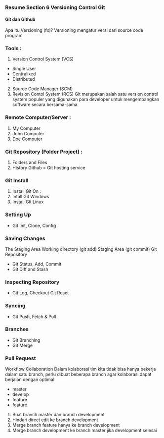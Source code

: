 ### Resume Section 6 Versioning Control Git

#### Git dan Github
Apa itu Versioning (fx)?
Versioning mengatur versi dari source code program
### Tools :
1. Version Control System (VCS)
- Single User 
- Centralixed
- Distributed
2. Source Code Manager (SCM)
3. Revision Contol System (RCS)
Git merupakan salah satu version control system populer yang digunakan para developer untuk mengembangkan software secara bersama-sama.
### Remote Computer/Server :
1. My Computer
2. John Computer
3. Doe Computer
### Git Repository (Folder Project) :
1. Folders and Files
2. History
Github = Git hosting service
### Git Install
1. Install Git On :
2. Intall Git Windows
3. Install Git Linux
### Setting Up
- Git Init, Clone, Config
### Saving Changes
The Staging Area
Working directory
(git add)
Staging Area
(git commit)
Git Repository
- Git Status, Add, Commit
- Git Diff and Stash
### Inspecting Repository
- Git Log, Checkout
Git Reset
### Syncing
- Git Push, Fetch & Pull
### Branches
- Git Branching
- Git Merge
### Pull Request
Workflow Collaboration
Dalam kolaborasi tim kita tidak bisa hanya bekerja dalam satu branch, perlu dibuat beberapa branch agar kolaborasi dapat berjalan dengan optimal
- master
- develop
- feature
- feature
1. Buat branch master dan branch development
2. Hindari direct edit ke branch development
3. Merge branch feature hanya ke branch development
4. Merge branch development ke branch master jika development selesai









